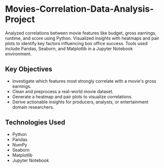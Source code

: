 # Movies-Correlation-Data-Analysis-Project
Analyzed correlations between movie features like budget, gross earnings, runtime, and score using Python. Visualized insights with heatmaps and pair plots to identify key factors influencing box office success. Tools used include Pandas, Seaborn, and Matplotlib in a Jupyter Notebook environment.
## Key Objectives
- Investigate which features most strongly correlate with a movie's gross earnings.
- Clean and preprocess a real-world movie dataset.
- Generate a heatmap and pair plots to visualize correlations.
- Derive actionable insights for producers, analysts, or entertainment domain researchers.

## Technologies Used
- Python
- Pandas
- NumPy
- Seaborn
- Matplotlib
- Jupyter Notebook
